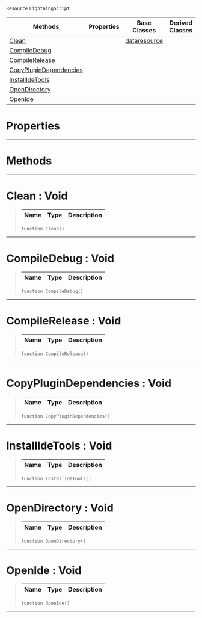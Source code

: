  `Resource` `LightningScript`



|Methods|Properties|Base Classes|Derived Classes|
|---|---|---|---|
|[ Clean](https://github.com/PlasmaEngine/PlasmaDocs/tree/master/docs/C%2B%2B/code_reference/class_reference/lightningpluginsource.markdown#clean-void)| |[dataresource](https://github.com/PlasmaEngine/PlasmaDocs/tree/master/docs/C%2B%2B/code_reference/class_reference/dataresource.markdown)| |
|[ CompileDebug](https://github.com/PlasmaEngine/PlasmaDocs/tree/master/docs/C%2B%2B/code_reference/class_reference/lightningpluginsource.markdown#compiledebug-void)| | | |
|[ CompileRelease](https://github.com/PlasmaEngine/PlasmaDocs/tree/master/docs/C%2B%2B/code_reference/class_reference/lightningpluginsource.markdown#compilerelease-void)| | | |
|[ CopyPluginDependencies](https://github.com/PlasmaEngine/PlasmaDocs/tree/master/docs/C%2B%2B/code_reference/class_reference/lightningpluginsource.markdown#copyplugindependencies-v)| | | |
|[ InstallIdeTools](https://github.com/PlasmaEngine/PlasmaDocs/tree/master/docs/C%2B%2B/code_reference/class_reference/lightningpluginsource.markdown#installidetools-void)| | | |
|[ OpenDirectory](https://github.com/PlasmaEngine/PlasmaDocs/tree/master/docs/C%2B%2B/code_reference/class_reference/lightningpluginsource.markdown#opendirectory-void)| | | |
|[ OpenIde](https://github.com/PlasmaEngine/PlasmaDocs/tree/master/docs/C%2B%2B/code_reference/class_reference/lightningpluginsource.markdown#openide-void)| | | |


 #  Properties


---  
 #  Methods


---  
 #  Clean : Void

> 
> |Name|Type|Description|
> |---|---|---|
> ``` lang=cpp, name=Lightning
> function Clean()
> ``` 


---  
 #  CompileDebug : Void

> 
> |Name|Type|Description|
> |---|---|---|
> ``` lang=cpp, name=Lightning
> function CompileDebug()
> ``` 


---  
 #  CompileRelease : Void

> 
> |Name|Type|Description|
> |---|---|---|
> ``` lang=cpp, name=Lightning
> function CompileRelease()
> ``` 


---  
 #  CopyPluginDependencies : Void

> 
> |Name|Type|Description|
> |---|---|---|
> ``` lang=cpp, name=Lightning
> function CopyPluginDependencies()
> ``` 


---  
 #  InstallIdeTools : Void

> 
> |Name|Type|Description|
> |---|---|---|
> ``` lang=cpp, name=Lightning
> function InstallIdeTools()
> ``` 


---  
 #  OpenDirectory : Void

> 
> |Name|Type|Description|
> |---|---|---|
> ``` lang=cpp, name=Lightning
> function OpenDirectory()
> ``` 


---  
 #  OpenIde : Void

> 
> |Name|Type|Description|
> |---|---|---|
> ``` lang=cpp, name=Lightning
> function OpenIde()
> ``` 


---  
 

 